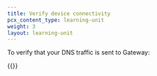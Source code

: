 ```yaml
---
title: Verify device connectivity
pcx_content_type: learning-unit
weight: 3
layout: learning-unit
---
```


To verify that your DNS traffic is sent to Gateway:

{{<render file="gateway/_verify-connectivity.md" withParameters="DNS;;queries" productFolder="cloudflare-one">}}
